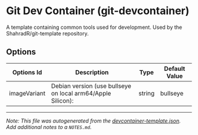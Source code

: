 # Git Dev Container (git-devcontainer)

A template containing common tools used for development. Used by the
ShahradR/git-template repository.

## Options

| Options Id   | Description                                                 | Type   | Default Value |
| ------------ | ----------------------------------------------------------- | ------ | ------------- |
| imageVariant | Debian version (use bullseye on local arm64/Apple Silicon): | string | bullseye      |

---

_Note: This file was autogenerated from the
[devcontainer-template.json](https://github.com/BrokenTech/git-devcontainer-spike/blob/main/src/git-devcontainer/devcontainer-template.json).
Add additional notes to a `NOTES.md`._

